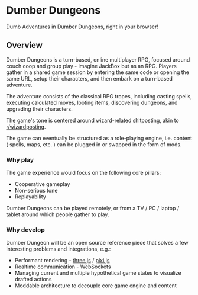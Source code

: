 # Dumber Dungeons

Dumb Adventures in Dumber Dungeons, right in your browser!

## Overview

Dumber Dungeons is a turn-based, online multiplayer RPG, focused around couch
coop and group play - imagine JackBox but as an RPG. Players gather in a shared
game session by entering the same code or opening the same URL, setup their
characters, and then embark on a turn-based adventure.

The adventure consists of the classical RPG tropes, including casting spells,
executing calculated moves, looting items, discovering dungeons, and upgrading
their characters.

The game's tone is centered around wizard-related shitposting, akin to
[r/wizardposting].

The game can eventually be structured as a role-playing engine, i.e. content (
spells, maps, etc. ) can be plugged in or swapped in the form of mods.

### Why play

The game experience would focus on the following core pillars:

* Cooperative gameplay
* Non-serious tone
* Replayability

Dumber Dungeons can be played remotely, or from a TV / PC / laptop / tablet
around which people gather to play.

### Why develop

Dumber Dungeon will be an open source reference piece that solves a few
interesting problems and integrations, e.g.:

* Performant rendering - [three.js] / [pixi.js]
* Realtime communication - WebSockets
* Managing current and multiple hypothetical game states to visualize drafted
  actions
* Moddable architecture to decouple core game engine and content

[r/wizardposting]: https://www.reddit.com/r/wizardposting/
[three.js]: https://threejs.org/
[pixi.js]: https://pixijs.com/

